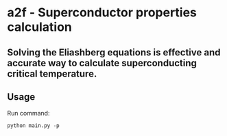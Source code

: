 # a2f - Superconductor properties calculation
Solving the Eliashberg equations is effective and accurate way to calculate superconducting critical temperature. 
---
## Usage
Run command:
```
python main.py -p 
```
